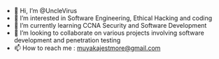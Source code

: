 - 👋 Hi, I’m @UncleVirus
- 👀 I’m interested in Software Engineering, Ethical Hacking and coding 
- 🌱 I’m currently learning CCNA Security and Software Development 
- 💞️ I’m looking to collaborate on various projects involving software development and penetration testing 
- 📫 How to reach me : muyakajestmore@gmail.com

<!---
UncleVirus/UncleVirus is a ✨ special ✨ repository because its `README.md` (this file) appears on your GitHub profile.
You can click the Preview link to take a look at your changes.
--->
